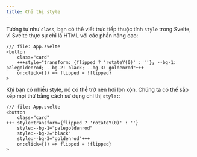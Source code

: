 ```yaml
---
title: Chỉ thị style
---
```


Tương tự như `class`, bạn có thể viết trực tiếp thuộc tính `style` trong Svelte, vì Svelte thực sự chỉ là HTML với các phần nâng cao:

```svelte
/// file: App.svelte
<button
	class="card"
	+++style="transform: {flipped ? 'rotateY(0)' : ''}; --bg-1: palegoldenrod; --bg-2: black; --bg-3: goldenrod"+++
	on:click={() => flipped = !flipped}
>
```

Khi bạn có nhiều style, nó có thể trở nên hơi lộn xộn. Chúng ta có thể sắp xếp mọi thứ bằng cách sử dụng chỉ thị `style:`:

```svelte
/// file: App.svelte
<button
	class="card"
+++	style:transform={flipped ? 'rotateY(0)' : ''}
	style:--bg-1="palegoldenrod"
	style:--bg-2="black"
	style:--bg-3="goldenrod"+++
	on:click={() => flipped = !flipped}
>
```